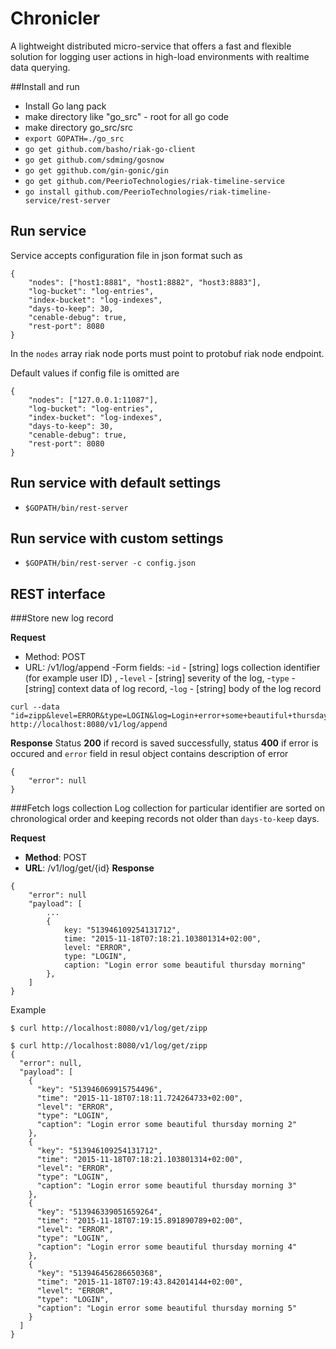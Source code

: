 # Chronicler

A lightweight distributed micro-service that offers a fast and flexible solution for logging user actions in high-load environments with realtime data querying.

##Install and run

- Install Go lang pack
- make directory like "go_src" - root for all go code
- make directory go_src/src
- `export GOPATH=./go_src`
- `go get github.com/basho/riak-go-client`
- `go get github.com/sdming/gosnow`
- `go get ggithub.com/gin-gonic/gin`
- `go get github.com/PeerioTechnologies/riak-timeline-service`
- `go install github.com/PeerioTechnologies/riak-timeline-service/rest-server`

## Run service

Service accepts configuration file in json format such as
```
{
	"nodes": ["host1:8881", "host1:8882", "host3:8883"],
	"log-bucket": "log-entries",
	"index-bucket": "log-indexes",
	"days-to-keep": 30,
	"cenable-debug": true,
	"rest-port": 8080
}
```
In the `nodes` array riak node ports must point to protobuf riak node endpoint.

Default values if config file is omitted are
```
{
	"nodes": ["127.0.0.1:11087"],
	"log-bucket": "log-entries",
	"index-bucket": "log-indexes",
	"days-to-keep": 30,
	"cenable-debug": true,
	"rest-port": 8080
}
```


## Run service with default settings

- `$GOPATH/bin/rest-server`

## Run service with custom settings

- `$GOPATH/bin/rest-server -c config.json`

## REST interface

###Store new log record

**Request**
- Method: POST
- URL: /v1/log/append
-Form fields:
	-`id` - [string] logs collection identifier (for example user ID) , 
 	-`level` - [string] severity of the log,
 	-`type` - [string] context data of log record, 
 	-`log` - [string] body of the log record

```
curl --data "id=zipp&level=ERROR&type=LOGIN&log=Login+error+some+beautiful+thursday+morning" http://localhost:8080/v1/log/append

```

**Response**
Status **200** if record is saved successfully, status **400** if error is occured and `error` field in resul object contains description of error
```
{
	"error": null 
}
```

###Fetch logs collection
Log collection for particular identifier are sorted on chronological order and keeping records not older than `days-to-keep` days.

**Request**
- **Method**: POST
- **URL**: /v1/log/get/{id}
**Response**
```
{
	"error": null
	"payload": [
		...
		{
			key: "513946109254131712",
			time: "2015-11-18T07:18:21.103801314+02:00",
			level: "ERROR",
			type: "LOGIN",
			caption: "Login error some beautiful thursday morning"
		},
	]
}
```
Example

```
$ curl http://localhost:8080/v1/log/get/zipp

$ curl http://localhost:8080/v1/log/get/zipp
{
  "error": null,
  "payload": [
    {
      "key": "513946069915754496",
      "time": "2015-11-18T07:18:11.724264733+02:00",
      "level": "ERROR",
      "type": "LOGIN",
      "caption": "Login error some beautiful thursday morning 2"
    },
    {
      "key": "513946109254131712",
      "time": "2015-11-18T07:18:21.103801314+02:00",
      "level": "ERROR",
      "type": "LOGIN",
      "caption": "Login error some beautiful thursday morning 3"
    },
    {
      "key": "513946339051659264",
      "time": "2015-11-18T07:19:15.891890789+02:00",
      "level": "ERROR",
      "type": "LOGIN",
      "caption": "Login error some beautiful thursday morning 4"
    },
    {
      "key": "513946456286650368",
      "time": "2015-11-18T07:19:43.842014144+02:00",
      "level": "ERROR",
      "type": "LOGIN",
      "caption": "Login error some beautiful thursday morning 5"
    }
  ]
}
```
